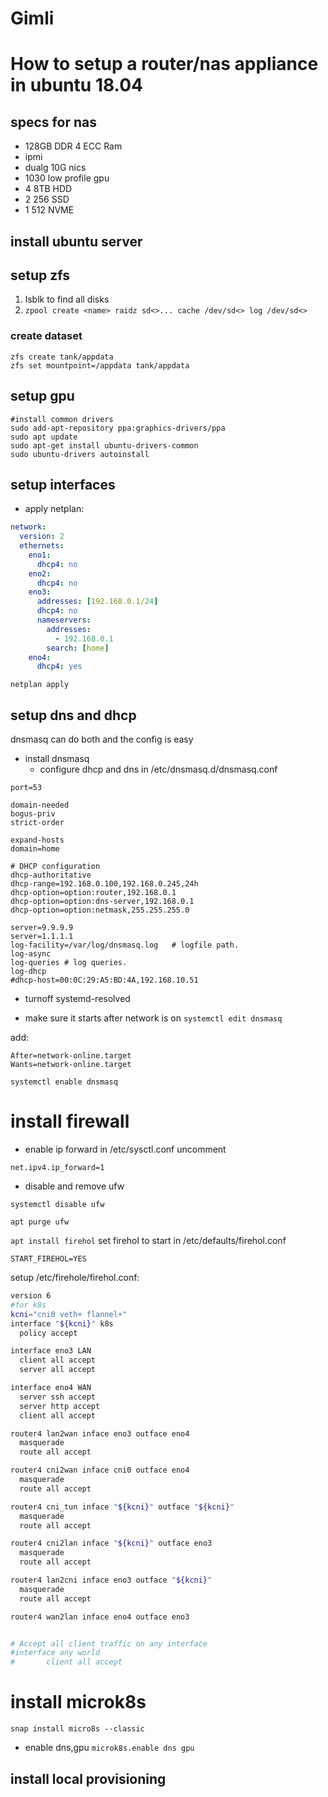 # Gimli
# How to setup a router/nas appliance in ubuntu 18.04

## specs for nas
* 128GB DDR 4 ECC Ram
* ipmi
* dualg 10G nics
* 1030 low profile gpu
* 4 8TB HDD
* 2 256 SSD
* 1 512 NVME

## install ubuntu server
## setup zfs
1. lsblk to find all disks
1. `zpool create <name> raidz sd<>... cache /dev/sd<> log /dev/sd<>`
### create dataset

```
zfs create tank/appdata
zfs set mountpoint=/appdata tank/appdata
```

## setup gpu
```
#install common drivers
sudo add-apt-repository ppa:graphics-drivers/ppa
sudo apt update
sudo apt-get install ubuntu-drivers-common
sudo ubuntu-drivers autoinstall
```
## setup interfaces
* apply netplan:
```yaml
network:
  version: 2
  ethernets:
    eno1:
      dhcp4: no
    eno2:
      dhcp4: no
    eno3:
      addresses: [192.168.0.1/24]
      dhcp4: no
      nameservers:
        addresses:
          - 192.168.0.1
        search: [home]
    eno4:
      dhcp4: yes
```
`netplan apply`

## setup dns and dhcp
dnsmasq can do both and the config is easy
* install dnsmasq
  * configure dhcp and dns
in /etc/dnsmasq.d/dnsmasq.conf
```
port=53

domain-needed
bogus-priv
strict-order

expand-hosts
domain=home

# DHCP configuration
dhcp-authoritative
dhcp-range=192.168.0.100,192.168.0.245,24h
dhcp-option=option:router,192.168.0.1
dhcp-option=option:dns-server,192.168.0.1
dhcp-option=option:netmask,255.255.255.0

server=9.9.9.9
server=1.1.1.1
log-facility=/var/log/dnsmasq.log   # logfile path.
log-async
log-queries # log queries.
log-dhcp
#dhcp-host=00:0C:29:A5:BD:4A,192.168.10.51
```

* turnoff systemd-resolved

* make sure it starts after network is on
`systemctl edit dnsmasq`

add:

```
After=network-online.target
Wants=network-online.target
```

`systemctl enable dnsmasq`

# install firewall
* enable ip forward
in /etc/sysctl.conf uncomment

`net.ipv4.ip_forward=1`

* disable and remove ufw

`systemctl disable ufw`

`apt purge ufw`

`apt install firehol`
set firehol to start in /etc/defaults/firehol.conf

`START_FIREHOL=YES`

setup /etc/firehole/firehol.conf:
```bash
version 6
#for k8s
kcni="cni0 veth+ flannel+"
interface "${kcni}" k8s
  policy accept

interface eno3 LAN
  client all accept
  server all accept

interface eno4 WAN
  server ssh accept
  server http accept
  client all accept

router4 lan2wan inface eno3 outface eno4
  masquerade
  route all accept

router4 cni2wan inface cni0 outface eno4
  masquerade
  route all accept

router4 cni_tun inface "${kcni}" outface "${kcni}"
  masquerade
  route all accept

router4 cni2lan inface "${kcni}" outface eno3
  masquerade
  route all accept

router4 lan2cni inface eno3 outface "${kcni}"
  masquerade
  route all accept

router4 wan2lan inface eno4 outface eno3


# Accept all client traffic on any interface
#interface any world
#       client all accept
```

# install microk8s
`snap install micro8s --classic`
* enable dns,gpu
`microk8s.enable dns gpu`
## install local provisioning

